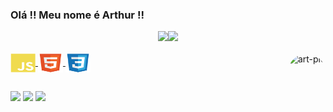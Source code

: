 ### Olá !! Meu nome é Arthur !!


<div align="center">
  <a href="https://www.instagram.com/arthur.abreup/">
  <img height="180em" src="https://github-readme-stats.vercel.app/api?username=drarthurpts&show_icons=true&theme=dracula&include_all_commits=true&count_private=true"/><img height="180em" src="https://github-readme-stats.vercel.app/api/top-langs/?username=drarthurpts&layout=compact&langs_count=7&theme=dracula"/>
</div>
  <div style="display: inline_block"><br>
  <img align="center" alt="art-Js" height="30" width="40" src="https://raw.githubusercontent.com/devicons/devicon/master/icons/javascript/javascript-plain.svg">
  <img align="center" alt="art-HTML" height="30" width="40" src="https://raw.githubusercontent.com/devicons/devicon/master/icons/html5/html5-original.svg">
  <img align="center" alt="art-CSS" height="30" width="40" src="https://raw.githubusercontent.com/devicons/devicon/master/icons/css3/css3-original.svg">
  <img align="right" alt="art-pic" height="150" style="border-radius:50px;" src="https://share-cdn.picrew.me/shareImg/org/202203/94097_epWFi3dN.png">
</div>
  
  
  ##
  
  
  <div> 
  <a href="https://instagram.com/arthur.abreup" target="_blank"><img src="https://img.shields.io/badge/-Instagram-%23E4405F?style=for-the-badge&logo=instagram&logoColor=white" target="_blank"></a>
  <a href = "mailto:arthurpatriciosousa@gmail.com"><img src="https://img.shields.io/badge/-Gmail-%23333?style=for-the-badge&logo=gmail&logoColor=white" target="_blank"></a>
  <a href="https://www.linkedin.com/in/arthur-abreu-417693211/" target="_blank"><img src="https://img.shields.io/badge/-LinkedIn-%230077B5?style=for-the-badge&logo=linkedin&logoColor=white" target="_blank"></a> 
 
 
</div>
